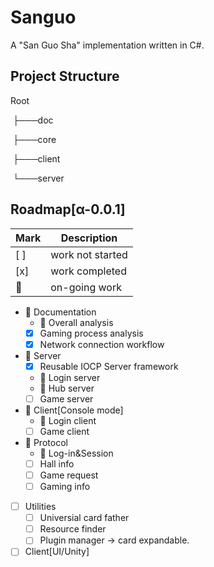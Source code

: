 # Sanguo

A "San Guo Sha" implementation written in C#.

## Project Structure

  Root

​     ├───doc 

​     ├───core

​     ├───client

​     └───server

## Roadmap[α-0.0.1]

| Mark | Description |
| ------------- | ------------- |
| [ ] | work not started |
| [x] | work completed |
| :runner: | on-going work |

* :runner: Documentation
  * :runner: Overall analysis
  * [x] Gaming process analysis
  * [x] Network connection workflow
* :runner: Server
  * [x] Reusable IOCP Server framework
  * :runner: Login server
  * :runner: Hub server
  * [ ] Game server
* :runner: Client[Console mode]
  * :runner: Login client
  * [ ] Game client
* :runner: Protocol
  * :runner: Log-in&Session
  * [ ] Hall info
  * [ ] Game request
  * [ ] Gaming info
* [ ] Utilities
  * [ ] Universial card father
  * [ ] Resource finder
  * [ ] Plugin manager -> card expandable.
* [ ] Client[UI/Unity]

